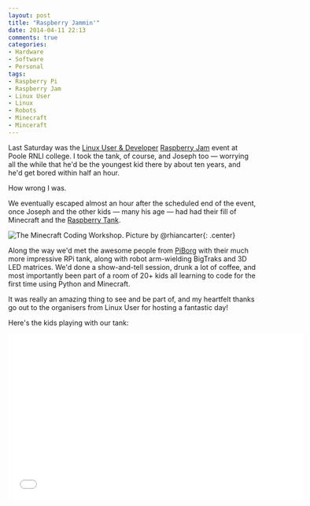 ```yaml
---
layout: post
title: "Raspberry Jammin'"
date: 2014-04-11 22:13
comments: true
categories: 
- Hardware
- Software
- Personal
tags:
- Raspberry Pi
- Raspberry Jam
- Linux User
- Linux
- Robots
- Minecraft
- Minceraft
---
```


Last Saturday was the [Linux User & Developer](http://www.linuxuser.co.uk/) [Raspberry Jam](https://www.eventbrite.co.uk/e/the-linux-user-raspberry-jam-tickets-10095482861) event at Poole RNLI college. I took the tank, of course, and Joseph too &mdash; worrying all the while that he'd be the youngest kid there by about ten years, and he'd get bored within half an hour.

How wrong I was.

We eventually escaped almost an hour after the scheduled end of the event, once Joseph and the other kids &mdash; many his age &mdash; had had their fill of Minecraft and the [Raspberry Tank](http://raspberrytank.ianrenton.com).

![The Minecraft Coding Workshop. Picture by @rhiancarter](https://pbs.twimg.com/media/BkdSwL_IUAAgvsX.jpg){: .center}

Along the way we'd met the awesome people from [PiBorg](http://www.piborg.org/) with their much more impressive RPi tank, along with robot arm-wielding BigTraks and 3D LED matrices. We'd done a show-and-tell session, drunk a lot of coffee, and most importantly been part of a room of 20+ kids all learning to code for the first time using Python and Minecraft.

It was really an amazing thing to see and be part of, and my heartfelt thanks go out to the organisers from Linux User for hosting a fantastic day!

Here's the kids playing with our tank:

<center><iframe src="//player.vimeo.com/video/91092305" width="600" height="337" frameborder="0" webkitallowfullscreen mozallowfullscreen allowfullscreen></iframe></center>
